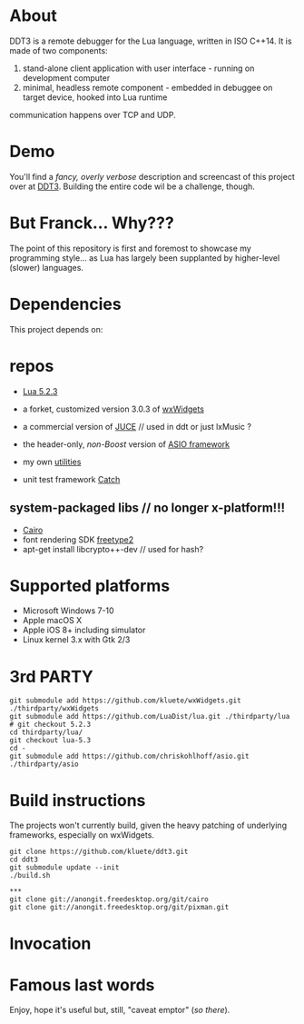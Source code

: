 # About

DDT3 is a remote debugger for the Lua language, written in ISO C++14. It is made of two components:

1. stand-alone client application with user interface - running on development computer
2. minimal, headless remote component - embedded in debuggee on target device, hooked into Lua runtime

communication happens over TCP and UDP.


# Demo

You'll find a *fancy, overly verbose* description and screencast of this project over at [DDT3](http://www.laufenberg.ch/ddt3). Building the entire code wil be a challenge, though.


# But Franck... Why???

The point of this repository is first and foremost to showcase my programming style... as Lua has largely been supplanted by higher-level (slower) languages.


# Dependencies

This project depends on:

# repos

* [Lua 5.2.3](https://github.com/LuaDist/lua/tree/5.2.3)
* a forket, customized version 3.0.3 of [wxWidgets](https://github.com/kluete/wxWidgets.git)
* a commercial version of [JUCE](https://github.com/WeAreROLI/JUCE.git)							// used in ddt or just lxMusic ?

* the header-only, _non-Boost_ version of [ASIO framework](http://www.think-async.com)
* my own [utilities](https://github.com/kluete/lxUtils.git)
* unit test framework [Catch](https://github.com/philsquared/Catch.git)

## system-packaged libs																// no longer x-platform!!!
* [Cairo](https://www.cairographics.org)
* font rendering SDK [freetype2](https://git.sv.gnu.org/freetype/freetype2.git)
* apt-get install libcrypto++-dev													// used for hash?


# Supported platforms

* Microsoft Windows 7-10
* Apple macOS X
* Apple iOS 8+ including simulator
* Linux kernel 3.x with Gtk 2/3 


# 3rd PARTY

```
git submodule add https://github.com/kluete/wxWidgets.git ./thirdparty/wxWidgets
git submodule add https://github.com/LuaDist/lua.git ./thirdparty/lua				# git checkout 5.2.3
cd thirdparty/lua/
git checkout lua-5.3
cd -
git submodule add https://github.com/chriskohlhoff/asio.git ./thirdparty/asio

```

# Build instructions

The projects won't currently build, given the heavy patching of underlying frameworks, especially on wxWidgets.




```
git clone https://github.com/kluete/ddt3.git
cd ddt3
git submodule update --init
./build.sh

***
git clone git://anongit.freedesktop.org/git/cairo
git clone git://anongit.freedesktop.org/git/pixman.git

```

# Invocation


# Famous last words

Enjoy, hope it's useful but, still, "caveat emptor" (_so there_).



